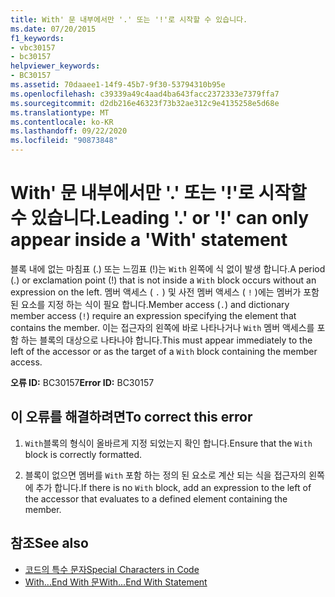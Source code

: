 ```yaml
---
title: With' 문 내부에서만 '.' 또는 '!'로 시작할 수 있습니다.
ms.date: 07/20/2015
f1_keywords:
- vbc30157
- bc30157
helpviewer_keywords:
- BC30157
ms.assetid: 70daaee1-14f9-45b7-9f30-53794310b95e
ms.openlocfilehash: c39339a49c4aad4ba643facc2372333e7379ffa7
ms.sourcegitcommit: d2db216e46323f73b32ae312c9e4135258e5d68e
ms.translationtype: MT
ms.contentlocale: ko-KR
ms.lasthandoff: 09/22/2020
ms.locfileid: "90873848"
---
```

# <a name="leading--or--can-only-appear-inside-a-with-statement"></a><span data-ttu-id="56f4c-102">With' 문 내부에서만 '.' 또는 '!'로 시작할 수 있습니다.</span><span class="sxs-lookup"><span data-stu-id="56f4c-102">Leading '.' or '!' can only appear inside a 'With' statement</span></span>

<span data-ttu-id="56f4c-103">블록 내에 없는 마침표 (.) 또는 느낌표 (!)는 `With` 왼쪽에 식 없이 발생 합니다.</span><span class="sxs-lookup"><span data-stu-id="56f4c-103">A period (.) or exclamation point (!) that is not inside a `With` block occurs without an expression on the left.</span></span> <span data-ttu-id="56f4c-104">멤버 액세스 ( `.` ) 및 사전 멤버 액세스 ( `!` )에는 멤버가 포함 된 요소를 지정 하는 식이 필요 합니다.</span><span class="sxs-lookup"><span data-stu-id="56f4c-104">Member access (`.`) and dictionary member access (`!`) require an expression specifying the element that contains the member.</span></span> <span data-ttu-id="56f4c-105">이는 접근자의 왼쪽에 바로 나타나거나 `With` 멤버 액세스를 포함 하는 블록의 대상으로 나타나야 합니다.</span><span class="sxs-lookup"><span data-stu-id="56f4c-105">This must appear immediately to the left of the accessor or as the target of a `With` block containing the member access.</span></span>  
  
 <span data-ttu-id="56f4c-106">**오류 ID:** BC30157</span><span class="sxs-lookup"><span data-stu-id="56f4c-106">**Error ID:** BC30157</span></span>  
  
## <a name="to-correct-this-error"></a><span data-ttu-id="56f4c-107">이 오류를 해결하려면</span><span class="sxs-lookup"><span data-stu-id="56f4c-107">To correct this error</span></span>  
  
1. <span data-ttu-id="56f4c-108">`With`블록의 형식이 올바르게 지정 되었는지 확인 합니다.</span><span class="sxs-lookup"><span data-stu-id="56f4c-108">Ensure that the `With` block is correctly formatted.</span></span>  
  
2. <span data-ttu-id="56f4c-109">블록이 없으면 멤버를 `With` 포함 하는 정의 된 요소로 계산 되는 식을 접근자의 왼쪽에 추가 합니다.</span><span class="sxs-lookup"><span data-stu-id="56f4c-109">If there is no `With` block, add an expression to the left of the accessor that evaluates to a defined element containing the member.</span></span>  
  
## <a name="see-also"></a><span data-ttu-id="56f4c-110">참조</span><span class="sxs-lookup"><span data-stu-id="56f4c-110">See also</span></span>

- [<span data-ttu-id="56f4c-111">코드의 특수 문자</span><span class="sxs-lookup"><span data-stu-id="56f4c-111">Special Characters in Code</span></span>](../../programming-guide/program-structure/special-characters-in-code.md)
- [<span data-ttu-id="56f4c-112">With...End With 문</span><span class="sxs-lookup"><span data-stu-id="56f4c-112">With...End With Statement</span></span>](../statements/with-end-with-statement.md)
